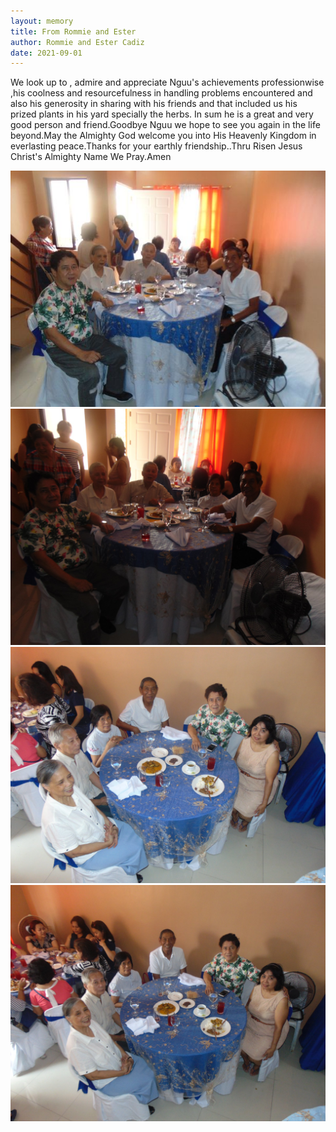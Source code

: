 ```yaml
---
layout: memory	
title: From Rommie and Ester
author: Rommie and Ester Cadiz
date: 2021-09-01
---
```


We look up to , admire and appreciate  Nguu's achievements professionwise ,his coolness and  resourcefulness in  handling problems encountered and also his generosity in sharing with his friends and that included us his prized plants in his yard specially the herbs. In sum he is a great and very good person and friend.Goodbye Nguu we hope to see you again in the life beyond.May the Almighty God welcome you into His Heavenly Kingdom in everlasting peace.Thanks for your earthly  friendship..Thru Risen Jesus Christ's Almighty Name We Pray.Amen

<!--more-->

![](/assets/images/photos/Memories/romie_fb1.jpg)
![](/assets/images/photos/Memories/romie_fb2.jpg)
![](/assets/images/photos/Memories/romie_fb3.jpg)
![](/assets/images/photos/Memories/romie_fb4.jpg)